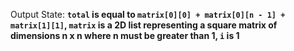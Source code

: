 Output State: **`total` is equal to `matrix[0][0] + matrix[0][n - 1] + matrix[1][1]`, `matrix` is a 2D list representing a square matrix of dimensions n x n where n must be greater than 1, `i` is 1**